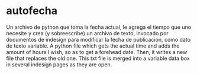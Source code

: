 # autofecha
Un archivo de python que toma la fecha actual, le agrega el tiempo que uno necesite y crea (y sobreescribe) un archivo de texto, invocado por documentos de indesign para modificar la fecha de publicación, como dato de texto variable.
A python file which gets the actual time and adds the amount of hours I wish, so as to get a forehead date. Then, it writes a new file that replaces the old one. This txt file is merged into a variable data box in several indesign pages as they are open.
